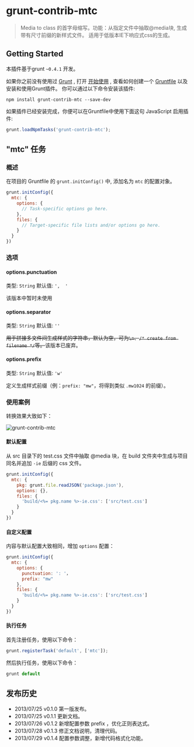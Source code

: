 # grunt-contrib-mtc

> Media to class 的首字母缩写。功能：从指定文件中抽取@media块, 生成带有尺寸前缀的新样式文件。 适用于低版本IE下响应式css的生成。

## Getting Started
本插件基于grunt `~0.4.1` 开发。

如果你之前没有使用过 [Grunt](http://gruntjs.com/) , 打开 [开始使用](http://gruntjs.com/getting-started) , 查看如何创建一个 [Gruntfile](http://gruntjs.com/sample-gruntfile) 以及安装和使用Grunt插件。 你可以通过以下命令安装该插件:

```shell
npm install grunt-contrib-mtc --save-dev
```

如果插件已经安装完成，你便可以在Gruntfile中使用下面这句 JavaScript 启用插件:

```js
grunt.loadNpmTasks('grunt-contrib-mtc');
```

## "mtc" 任务

### 概述
在项目的 Gruntfile 的 `grunt.initConfig()` 中, 添加名为 `mtc` 的配置对象。

```js
grunt.initConfig({
  mtc: {
    options: {
      // Task-specific options go here.
    },
    files: {
      // Target-specific file lists and/or options go here.
    }
  }
})
```

### 选项

#### options.punctuation
类型: `String`
默认值: `',  '`

该版本中暂时未使用

#### options.separator
类型: `String`
默认值: `''`

<s>用于拼接多文件间生成样式的字符串，默认为空，可为`\n`、`/* create from filename */`等。</s>该版本已废弃。

#### options.prefix
类型: `String`
默认值: `'w'`

定义生成样式前缀（例：`prefix: "mw"`，将得到类似 `.mw1024` 的前缀）。

### 使用案例
转换效果大致如下：

![grunt-contrib-mtc](http://www.seejs.com/wp-content/uploads/2013/07/mtc.png)

#### 默认配置
从 src 目录下的 test.css 文件中抽取 @media 块，在 build 文件夹中生成与项目同名并追加 `-ie` 后缀的 css 文件。

```js
grunt.initConfig({
  mtc: {
    pkg: grunt.file.readJSON('package.json'),
    options: {},
    files: {
      'build/<%= pkg.name %>-ie.css': ['src/test.css']
    }
  }
})
```

#### 自定义配置
内容与默认配置大致相同，增加 `options` 配置：

```js
grunt.initConfig({
  mtc: {
    options: {
      punctuation: ': '，
      prefix: "mw"
    },
    files: {
      'build/<%= pkg.name %>-ie.css': ['src/test.css']
    }
  }
})
```

#### 执行任务
首先注册任务，使用以下命令：

```js
grunt.registerTask('default', ['mtc']);
```

然后执行任务，使用以下命令：

```js
grunt default
```

## 发布历史
* 2013/07/25      v0.1.0      第一版发布。 
* 2013/07/25      v0.1.1      更新文档。
* 2013/07/26      v0.1.2      新增配置参数 prefix ，优化正则表达式。
* 2013/07/28      v0.1.3      修正文档说明，清理代码。
* 2013/07/29      v0.1.4      配置参数调整，新增代码格式化功能。
